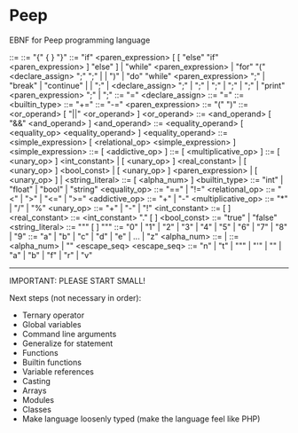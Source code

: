# Peep

EBNF for Peep programming language

<program> ::= <block>
<block> ::= "{" { <statement> } "}"
<statement> ::= "if" <paren_expression> <block> [ [ "else" "if" <paren_expression> <block> ] "else" <block> ] |
                "while" <paren_expression> <block> |
                "for" "(" <declare_assign> ";" <expression> ";" <assignment> | <increment> | <decrement> ")" <block> |
                "do" <block> "while" <paren_expression> ";" |
                "break" |
                "continue" |
                <block> |
                <declaration> ";" |
                <declare_assign> ";" |
                <assignment> ";" |
                <expression> ";" |
                <increment> ";" |
                <decrement> ";" |
                "print" <paren_expression> ";" |
                ";"
<assignment> ::= <identifier> "=" <expression>
<declare_assign> ::= <declaration> "=" <expression>
<declaration> ::= <builtin_type> <identifier>
<increment> ::= <identifier> "+=" <expression>
<decrement> ::= <identifier> "-=" <expression>
<paren_expression> ::= "(" <expression> ")"
<expression> ::= <or_operand> [ "||" <or_operand> ]
<or_operand> ::= <and_operand> [ "&&" <and_operand> ]
<and_operand> ::= <equality_operand> [ <equality_op> <equality_operand> ]
<equality_operand> ::= <simple_expression> [ <relational_op> <simple_expression> ]
<simple_expression> ::= <term> [ <addictive_op> <term> ]
<term> ::= <factor> [ <multiplicative_op> <factor> ]
<factor> ::= [ <unary_op> ] <int_constant> |
             [ <unary_op> ] <real_constant> |
             [ <unary_op> ] <bool_const> |
             [ <unary_op> ] <paren_expression> |
             [ <unary_op> ] <identifier> |
             <string_literal>
<identifier> ::= <alpha> [ <alpha_num> ]
<builtin_type> ::= "int" | "float" | "bool" | "string"
<equality_op> ::= "==" | "!="
<relational_op> ::= "<" | ">" | "<=" | ">="
<addictive_op> ::= "+" | "-"
<multiplicative_op> ::= "*" | "/" | "%"
<unary_op> ::= "+" | "-" | "!"
<int_constant> ::= <digit> [ <digit> ]
<real_constant> ::= <int_constant> "." <digit> [ <digit> ]
<bool_const> ::= "true" | "false"
<string_literal> ::= "\"" <character> [ <character> ] "\""
<digit> ::= "0" | "1" | "2" | "3" | "4" | "5" | "6" | "7" | "8" | "9"
<alpha> ::= "a" | "b" | "c" | "d" | "e" | ... | "z"
<alpha_num> ::= <digit> | <alpha>
<character> ::= <alpha_num> | "\" <escape_seq>
<escape_seq> ::= "n" | "t" | "\"" | "'" | "\" | "a" | "b" | "f" | "r" | "v"

********************************************************************************

IMPORTANT: PLEASE START SMALL!

Next steps (not necessary in order):
- Ternary operator
- Global variables
- Command line arguments
- Generalize for statement
- Functions
- Builtin functions
- Variable references
- Casting
- Arrays
- Modules
- Classes
- Make language loosenly typed (make the language feel like PHP)
